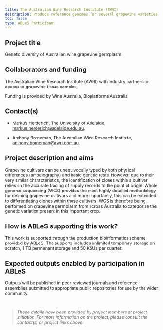 ```yaml
---
title: The Australian Wine Research Institute (AWRI)
description: Produce reference genomes for several grapevine varieties and to provide these as foundational datasets for further work.
toc: false
type: ABLeS Participant
---
```


## Project title

Genetic diversity of Australian wine grapevine germplasm

## Collaborators and funding

The Australian Wine Research Institute (AWRI) with Industry partners to access to grapevine tissue samples

Funding is provided by Wine Australia, Bioplatforms Australia

## Contact(s)

- Markus Herderich, The University of Adelaide, <markus.herderich@adelaide.edu.au>.

- Anthony Borneman, The Australian Wine Research Institute, <anthony.borneman@awri.com.au>.

## Project description and aims

Grapevine cultivars can be unequivocally typed by both physical differences (ampelography)
and basic genetic tests. However, due to their very similar characteristics, the identification
of clones within a cultivar relies on the accurate tracing of supply records to the point of
origin. Whole genome sequencing (WGS) provides the most highly detailed methodology for
defining grapevine cultivars and more importantly, this can be extended to differentiating
clones within those cultivars. WGS is therefore being performed on grapevine germplasm
from across Australia to categorise the genetic variation present in this important crop.

## How is ABLeS supporting this work?

This work is supported through the production bioinformatics scheme provided by ABLeS. The supports includes unlimited temporary storage on scratch, 1 TB permenant storage and 50 KSUs per quarter.

## Expected outputs enabled by participation in ABLeS

Outputs will be published in peer-reviewed journals and reference assemblies submitted to
appropriate public repositories for use by the wider community.

<br/>

> _These details have been provided by project members at project initiation. For more information on the project, please consult the contact(s) or project links above._
